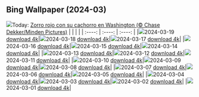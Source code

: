 ## Bing Wallpaper (2024-03)
![](https://global.bing.com/th?id=OHR.RedFox_ES-ES2820174785_UHD.jpg&w=1000)Today: [Zorro rojo con su cachorro en Washington (© Chase Dekker/Minden Pictures)](https://global.bing.com/th?id=OHR.RedFox_ES-ES2820174785_UHD.jpg)
|      |      |      |
| :----: | :----: | :----: |
|![](https://global.bing.com/th?id=OHR.RedFox_ES-ES2820174785_UHD.jpg&pid=hp&w=384&h=216&rs=1&c=4)2024-03-19 [download 4k](https://global.bing.com/th?id=OHR.RedFox_ES-ES2820174785_UHD.jpg)|![](https://global.bing.com/th?id=OHR.ElephantRock_ES-ES8654521374_UHD.jpg&pid=hp&w=384&h=216&rs=1&c=4)2024-03-18 [download 4k](https://global.bing.com/th?id=OHR.ElephantRock_ES-ES8654521374_UHD.jpg)|![](https://global.bing.com/th?id=OHR.StFiniansBay_ES-ES8366850024_UHD.jpg&pid=hp&w=384&h=216&rs=1&c=4)2024-03-17 [download 4k](https://global.bing.com/th?id=OHR.StFiniansBay_ES-ES8366850024_UHD.jpg)|
|![](https://global.bing.com/th?id=OHR.BambooPanda_ES-ES8233000547_UHD.jpg&pid=hp&w=384&h=216&rs=1&c=4)2024-03-16 [download 4k](https://global.bing.com/th?id=OHR.BambooPanda_ES-ES8233000547_UHD.jpg)|![](https://global.bing.com/th?id=OHR.FallerasWomenValencia_ES-ES8776101382_UHD.jpg&pid=hp&w=384&h=216&rs=1&c=4)2024-03-15 [download 4k](https://global.bing.com/th?id=OHR.FallerasWomenValencia_ES-ES8776101382_UHD.jpg)|![](https://global.bing.com/th?id=OHR.AyutthayaTree_ES-ES7297623437_UHD.jpg&pid=hp&w=384&h=216&rs=1&c=4)2024-03-14 [download 4k](https://global.bing.com/th?id=OHR.AyutthayaTree_ES-ES7297623437_UHD.jpg)|
|![](https://global.bing.com/th?id=OHR.MagadiFlamingos_ES-ES7116146101_UHD.jpg&pid=hp&w=384&h=216&rs=1&c=4)2024-03-13 [download 4k](https://global.bing.com/th?id=OHR.MagadiFlamingos_ES-ES7116146101_UHD.jpg)|![](https://global.bing.com/th?id=OHR.BryceSnow_ES-ES6985034687_UHD.jpg&pid=hp&w=384&h=216&rs=1&c=4)2024-03-12 [download 4k](https://global.bing.com/th?id=OHR.BryceSnow_ES-ES6985034687_UHD.jpg)|![](https://global.bing.com/th?id=OHR.SleepyKoala_ES-ES6859106237_UHD.jpg&pid=hp&w=384&h=216&rs=1&c=4)2024-03-11 [download 4k](https://global.bing.com/th?id=OHR.SleepyKoala_ES-ES6859106237_UHD.jpg)|
|![](https://global.bing.com/th?id=OHR.BamburghCastleUK_ES-ES6621606251_UHD.jpg&pid=hp&w=384&h=216&rs=1&c=4)2024-03-10 [download 4k](https://global.bing.com/th?id=OHR.BamburghCastleUK_ES-ES6621606251_UHD.jpg)|![](https://global.bing.com/th?id=OHR.BistiBlue_ES-ES5203614111_UHD.jpg&pid=hp&w=384&h=216&rs=1&c=4)2024-03-09 [download 4k](https://global.bing.com/th?id=OHR.BistiBlue_ES-ES5203614111_UHD.jpg)|![](https://global.bing.com/th?id=OHR.TateLightUp_ES-ES5015555147_UHD.jpg&pid=hp&w=384&h=216&rs=1&c=4)2024-03-08 [download 4k](https://global.bing.com/th?id=OHR.TateLightUp_ES-ES5015555147_UHD.jpg)|
|![](https://global.bing.com/th?id=OHR.TarragonaSpain_ES-ES7042057551_UHD.jpg&pid=hp&w=384&h=216&rs=1&c=4)2024-03-07 [download 4k](https://global.bing.com/th?id=OHR.TarragonaSpain_ES-ES7042057551_UHD.jpg)|![](https://global.bing.com/th?id=OHR.WahclellaFalls_ES-ES6891915374_UHD.jpg&pid=hp&w=384&h=216&rs=1&c=4)2024-03-06 [download 4k](https://global.bing.com/th?id=OHR.WahclellaFalls_ES-ES6891915374_UHD.jpg)|![](https://global.bing.com/th?id=OHR.BangkokCircle_ES-ES6741125775_UHD.jpg&pid=hp&w=384&h=216&rs=1&c=4)2024-03-05 [download 4k](https://global.bing.com/th?id=OHR.BangkokCircle_ES-ES6741125775_UHD.jpg)|
|![](https://global.bing.com/th?id=OHR.ArenalCostaRica_ES-ES6180859689_UHD.jpg&pid=hp&w=384&h=216&rs=1&c=4)2024-03-04 [download 4k](https://global.bing.com/th?id=OHR.ArenalCostaRica_ES-ES6180859689_UHD.jpg)|![](https://global.bing.com/th?id=OHR.KrugerLeopard_ES-ES8263173338_UHD.jpg&pid=hp&w=384&h=216&rs=1&c=4)2024-03-03 [download 4k](https://global.bing.com/th?id=OHR.KrugerLeopard_ES-ES8263173338_UHD.jpg)|![](https://global.bing.com/th?id=OHR.ModicaItaly_ES-ES5949854185_UHD.jpg&pid=hp&w=384&h=216&rs=1&c=4)2024-03-02 [download 4k](https://global.bing.com/th?id=OHR.ModicaItaly_ES-ES5949854185_UHD.jpg)|
|![](https://global.bing.com/th?id=OHR.FilmFestivalMalaga_ES-ES1114429111_UHD.jpg&pid=hp&w=384&h=216&rs=1&c=4)2024-03-01 [download 4k](https://global.bing.com/th?id=OHR.FilmFestivalMalaga_ES-ES1114429111_UHD.jpg)|